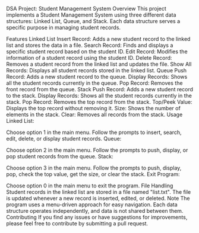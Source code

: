 DSA Project: Student Management System
Overview
This project implements a Student Management System using three different data structures: Linked List, Queue, and Stack. Each data structure serves a specific purpose in managing student records.

Features
Linked List
Insert Record: Adds a new student record to the linked list and stores the data in a file.
Search Record: Finds and displays a specific student record based on the student ID.
Edit Record: Modifies the information of a student record using the student ID.
Delete Record: Removes a student record from the linked list and updates the file.
Show All Records: Displays all student records stored in the linked list.
Queue
Push Record: Adds a new student record to the queue.
Display Records: Shows all the student records currently in the queue.
Pop Record: Removes the front record from the queue.
Stack
Push Record: Adds a new student record to the stack.
Display Records: Shows all the student records currently in the stack.
Pop Record: Removes the top record from the stack.
Top/Peek Value: Displays the top record without removing it.
Size: Shows the number of elements in the stack.
Clear: Removes all records from the stack.
Usage
Linked List:

Choose option 1 in the main menu.
Follow the prompts to insert, search, edit, delete, or display student records.
Queue:

Choose option 2 in the main menu.
Follow the prompts to push, display, or pop student records from the queue.
Stack:

Choose option 3 in the main menu.
Follow the prompts to push, display, pop, check the top value, get the size, or clear the stack.
Exit Program:

Choose option 0 in the main menu to exit the program.
File Handling
Student records in the linked list are stored in a file named "list.txt".
The file is updated whenever a new record is inserted, edited, or deleted.
Note
The program uses a menu-driven approach for easy navigation.
Each data structure operates independently, and data is not shared between them.
Contributing
If you find any issues or have suggestions for improvements, please feel free to contribute by submitting a pull request.



